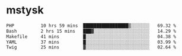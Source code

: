 # mstysk

<!--START_SECTION:waka-->

```txt
PHP          10 hrs 59 mins  █████████████████▒░░░░░░░   69.32 %
Bash         2 hrs 15 mins   ███▓░░░░░░░░░░░░░░░░░░░░░   14.29 %
Makefile     41 mins         █░░░░░░░░░░░░░░░░░░░░░░░░   04.38 %
YAML         37 mins         █░░░░░░░░░░░░░░░░░░░░░░░░   03.99 %
Twig         25 mins         ▓░░░░░░░░░░░░░░░░░░░░░░░░   02.64 %
```

<!--END_SECTION:waka-->
